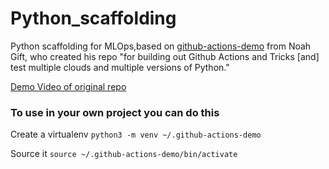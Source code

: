# Python_scaffolding
Python scaffolding for MLOps,based on [github-actions-demo](https://github.com/noahgift/github-actions-demo) from Noah Gift, 
who created his repo "for building out Github Actions and Tricks [and] test multiple clouds and multiple versions of Python."

[Demo Video of original repo](https://www.youtube.com/watch?v=4gbUYOgALik)

### To use in your own project you can do this

Create a virtualenv
```python3 -m venv ~/.github-actions-demo```

Source it
```source ~/.github-actions-demo/bin/activate```
